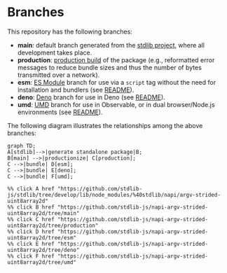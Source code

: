 <!--

@license Apache-2.0

Copyright (c) 2022 The Stdlib Authors.

Licensed under the Apache License, Version 2.0 (the "License");
you may not use this file except in compliance with the License.
You may obtain a copy of the License at

    http://www.apache.org/licenses/LICENSE-2.0

Unless required by applicable law or agreed to in writing, software
distributed under the License is distributed on an "AS IS" BASIS,
WITHOUT WARRANTIES OR CONDITIONS OF ANY KIND, either express or implied.
See the License for the specific language governing permissions and
limitations under the License.

-->

# Branches

This repository has the following branches:

-   **main**: default branch generated from the [stdlib project][stdlib-url], where all development takes place.
-   **production**: [production build][production-url] of the package (e.g., reformatted error messages to reduce bundle sizes and thus the number of bytes transmitted over a network).
-   **esm**: [ES Module][esm-url] branch for use via a `script` tag without the need for installation and bundlers (see [README][esm-readme]).
-   **deno**: [Deno][deno-url] branch for use in Deno (see [README][deno-readme]).
-   **umd**: [UMD][umd-url] branch for use in Observable, or in dual browser/Node.js environments (see [README][umd-readme]).

The following diagram illustrates the relationships among the above branches:

```mermaid
graph TD;
A[stdlib]-->|generate standalone package|B;
B[main] -->|productionize| C[production];
C -->|bundle| D[esm];
C -->|bundle| E[deno];
C -->|bundle| F[umd];

%% click A href "https://github.com/stdlib-js/stdlib/tree/develop/lib/node_modules/%40stdlib/napi/argv-strided-uint8array2d"
%% click B href "https://github.com/stdlib-js/napi-argv-strided-uint8array2d/tree/main"
%% click C href "https://github.com/stdlib-js/napi-argv-strided-uint8array2d/tree/production"
%% click D href "https://github.com/stdlib-js/napi-argv-strided-uint8array2d/tree/esm"
%% click E href "https://github.com/stdlib-js/napi-argv-strided-uint8array2d/tree/deno"
%% click F href "https://github.com/stdlib-js/napi-argv-strided-uint8array2d/tree/umd"
```

[stdlib-url]: https://github.com/stdlib-js/stdlib/tree/develop/lib/node_modules/%40stdlib/napi/argv-strided-uint8array2d
[production-url]: https://github.com/stdlib-js/napi-argv-strided-uint8array2d/tree/production
[deno-url]: https://github.com/stdlib-js/napi-argv-strided-uint8array2d/tree/deno
[deno-readme]: https://github.com/stdlib-js/napi-argv-strided-uint8array2d/blob/deno/README.md
[umd-url]: https://github.com/stdlib-js/napi-argv-strided-uint8array2d/tree/umd
[umd-readme]: https://github.com/stdlib-js/napi-argv-strided-uint8array2d/blob/umd/README.md
[esm-url]: https://github.com/stdlib-js/napi-argv-strided-uint8array2d/tree/esm
[esm-readme]: https://github.com/stdlib-js/napi-argv-strided-uint8array2d/blob/esm/README.md